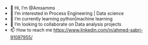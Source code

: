 - 👋 Hi, I’m @Amsamms
- 👀 I’m interested in Process Engineering | Data science
- 🌱 I’m currently learning python|machine learning
- 💞️ I’m looking to collaborate on Data analysis projects
- 📫 How to reach me https://www.linkedin.com/in/ahmed-sabri-91097955/

<!---
Amsamms/Amsamms is a ✨ special ✨ repository because its `README.md` (this file) appears on your GitHub profile.
You can click the Preview link to take a look at your changes.
--->
